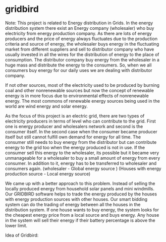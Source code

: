 # gridbird


Note: This project is related to Energy distribution in Grids. In the energy distribution system there exist an Energy company
(wholesaler) who buy electricity from energy production company. As there are lots of energy producers and the price of energy
always fluctuates due to the production criteria and source of energy, the wholesaler buys energy in the fluctuating market 
from different suppliers and sell to distributor company who have usually invested in all the wires for the distribution of 
energy to the place of consumption. The distributor company buy energy from the wholesaler in a huge mass and distribute the 
energy to the consumers. So, when we all consumers buy energy for our daily uses we are dealing with distributor company.

If not other sources, most of the electricity used to be produced by burning coal and other nonrenewable sources but now the
concept of renewable energy is in more focus due to environmental effects of nonrenewable energy. The most commons of
renewable energy sources being used in the world are wind energy and solar energy. 

As the focus of this project is an electric grid, there are two types of electricity producers in terms of level who can
contribute to the grid. First one is energy producer and wholesalers network and second is the consumer itself.
In the second case when the consumer became producer itself but still cannot fulfill own demand for energy for all time.
The consumer still needs to buy energy from the distributor but can contribute energy to the grid too when the energy produced
is not in use.  If the consumer sell this energy to the wholesaler, its possible but it became very unmanageable for a
wholesaler to buy a small amount of energy from every consumer. In addition to it, energy has to be transferred to wholesaler 
and consumers again.
(wholesaler - Global energy source )
(Houses with energy production source - Local energy source)

We came up with a better approach to this problem. Instead of selling the locally produced energy from household solar panels
and mini windmills. Our GRIDBIRD software helps to trade the energy produced by the houses with energy production sources with
other houses. Our smart bidding system can do the trading of energy between all the houses in the distribution system.
If one house wants to buy energy, the system looks for the cheapest energy price from a local source and buys energy. 
Any house in the system will sell their energy if their battery percentage is above the lower limit. 


Idea of Gridbird:
